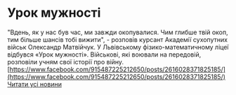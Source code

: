 # Урок мужності
"Вдень, як у нас був час, ми завжди окопувалися. Чим глибше твій окоп, тим більше шансів тобі вижити", - розповів курсант Академії сухопутних військ Олександр Матвійчук.
У Львівському фізико-математичному ліцеї відбувся «Урок мужності». Військові, які воювали на передовій, розповіли учням свої історії про війну.
[https://www.facebook.com/915487225212650/posts/2616028371825185/](https://www.facebook.com/915487225212650/posts/2616028371825185/)
[Читати усі новини](/news)

